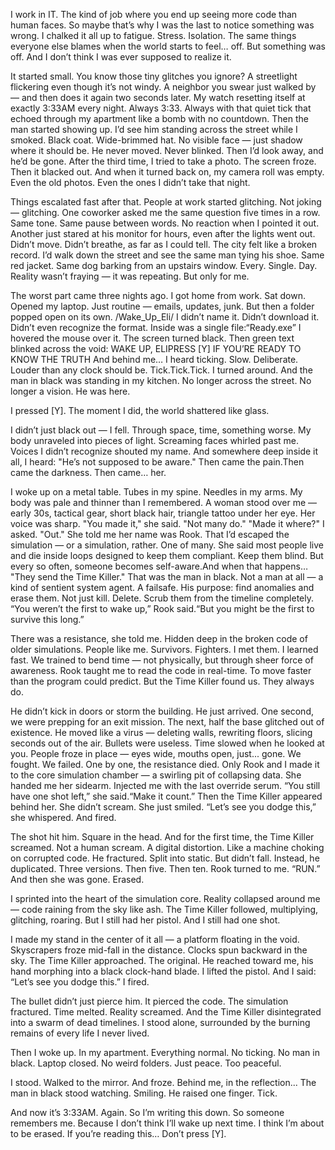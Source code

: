 I work in IT. The kind of job where you end up seeing more code than human faces. So maybe that’s why I was the last to notice something was wrong. I chalked it all up to fatigue. Stress. Isolation. The same things everyone else blames when the world starts to feel… off. But something was off. And I don’t think I was ever supposed to realize it.

It started small. You know those tiny glitches you ignore? A streetlight flickering even though it’s not windy. A neighbor you swear just walked by — and then does it again two seconds later. My watch resetting itself at exactly 3:33AM every night. Always 3:33. Always with that quiet tick that echoed through my apartment like a bomb with no countdown. Then the man started showing up. I’d see him standing across the street while I smoked. Black coat. Wide-brimmed hat. No visible face — just shadow where it should be. He never moved. Never blinked. Then I’d look away, and he’d be gone. After the third time, I tried to take a photo. The screen froze. Then it blacked out. And when it turned back on, my camera roll was empty. Even the old photos. Even the ones I didn’t take that night.

Things escalated fast after that. People at work started glitching. Not joking — glitching. One coworker asked me the same question five times in a row. Same tone. Same pause between words. No reaction when I pointed it out. Another just stared at his monitor for hours, even after the lights went out. Didn’t move. Didn’t breathe, as far as I could tell. The city felt like a broken record. I’d walk down the street and see the same man tying his shoe. Same red jacket. Same dog barking from an upstairs window. Every. Single. Day. Reality wasn’t fraying — it was repeating. But only for me.

The worst part came three nights ago. I got home from work. Sat down. Opened my laptop. Just routine — emails, updates, junk. But then a folder popped open on its own. /Wake\_Up\_Eli/ I didn’t name it. Didn’t download it. Didn’t even recognize the format. Inside was a single file:“Ready.exe” I hovered the mouse over it. The screen turned black. Then green text blinked across the void: WAKE UP, ELIPRESS \[Y\] IF YOU’RE READY TO KNOW THE TRUTH And behind me… I heard ticking. Slow. Deliberate. Louder than any clock should be. Tick.Tick.Tick. I turned around. And the man in black was standing in my kitchen. No longer across the street. No longer a vision. He was here.

I pressed \[Y\]. The moment I did, the world shattered like glass.

I didn’t just black out — I fell. Through space, time, something worse. My body unraveled into pieces of light. Screaming faces whirled past me. Voices I didn’t recognize shouted my name. And somewhere deep inside it all, I heard: "He’s not supposed to be aware." Then came the pain.Then came the darkness. Then came… her.

I woke up on a metal table. Tubes in my spine. Needles in my arms. My body was pale and thinner than I remembered. A woman stood over me — early 30s, tactical gear, short black hair, triangle tattoo under her eye. Her voice was sharp. "You made it," she said. "Not many do." "Made it where?" I asked. "Out." She told me her name was Rook. That I’d escaped the simulation — or a simulation, rather. One of many. She said most people live and die inside loops designed to keep them compliant. Keep them blind. But every so often, someone becomes self-aware.And when that happens… "They send the Time Killer." That was the man in black. Not a man at all — a kind of sentient system agent. A failsafe. His purpose: find anomalies and erase them. Not just kill. Delete. Scrub them from the timeline completely. “You weren’t the first to wake up,” Rook said.“But you might be the first to survive this long.”

There was a resistance, she told me. Hidden deep in the broken code of older simulations. People like me. Survivors. Fighters. I met them. I learned fast. We trained to bend time — not physically, but through sheer force of awareness. Rook taught me to read the code in real-time. To move faster than the program could predict. But the Time Killer found us. They always do.

He didn’t kick in doors or storm the building. He just arrived. One second, we were prepping for an exit mission. The next, half the base glitched out of existence. He moved like a virus — deleting walls, rewriting floors, slicing seconds out of the air. Bullets were useless. Time slowed when he looked at you. People froze in place — eyes wide, mouths open, just... gone. We fought. We failed. One by one, the resistance died. Only Rook and I made it to the core simulation chamber — a swirling pit of collapsing data. She handed me her sidearm. Injected me with the last override serum. “You still have one shot left,” she said.“Make it count.” Then the Time Killer appeared behind her. She didn’t scream. She just smiled. “Let’s see you dodge this,” she whispered. And fired.

The shot hit him. Square in the head. And for the first time, the Time Killer screamed. Not a human scream. A digital distortion. Like a machine choking on corrupted code. He fractured. Split into static. But didn’t fall. Instead, he duplicated. Three versions. Then five. Then ten. Rook turned to me. “RUN.” And then she was gone. Erased.

I sprinted into the heart of the simulation core. Reality collapsed around me — code raining from the sky like ash. The Time Killer followed, multiplying, glitching, roaring. But I still had her pistol. And I still had one shot.

I made my stand in the center of it all — a platform floating in the void. Skyscrapers froze mid-fall in the distance. Clocks spun backward in the sky. The Time Killer approached. The original. He reached toward me, his hand morphing into a black clock-hand blade. I lifted the pistol. And I said: “Let’s see you dodge this.” I fired.

The bullet didn’t just pierce him. It pierced the code. The simulation fractured. Time melted. Reality screamed. And the Time Killer disintegrated into a swarm of dead timelines. I stood alone, surrounded by the burning remains of every life I never lived.

Then I woke up. In my apartment. Everything normal. No ticking. No man in black. Laptop closed. No weird folders. Just peace. Too peaceful.

I stood. Walked to the mirror. And froze. Behind me, in the reflection... The man in black stood watching. Smiling. He raised one finger. Tick.

And now it’s 3:33AM. Again. So I’m writing this down. So someone remembers me. Because I don’t think I’ll wake up next time. I think I’m about to be erased. If you’re reading this… Don’t press \[Y\].